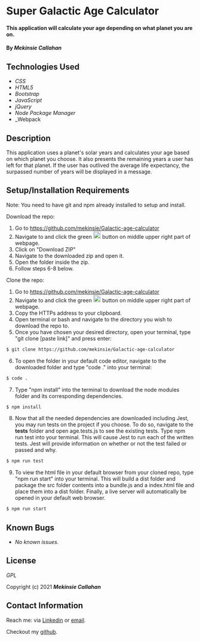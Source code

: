 # Super Galactic Age Calculator

#### This application will calculate your age depending on what planet you are on.

#### By _**Mekinsie Callahan**_

## Technologies Used

* _CSS_
* _HTML5_
* _Bootstrap_
* _JavaScript_
* _jQuery_
* _Node Package Manager_
* _Webpack

## Description
This application uses a planet's solar years and calculates your age based on which planet you choose. It also presents the remaining years a user has left for that planet. If the user has outlived the average life expectancy, the surpassed number of years will be displayed in a message. 

## Setup/Installation Requirements
Note: You need to have git and npm already installed to setup and install.

Download the repo:
1. Go to https://github.com/mekinsie/Galactic-age-calculator
2. Navigate to and click the green <img src="code.PNG" alt="code" height="20"> button on middle upper right part of webpage.
3. Click on "Download ZIP"
4. Navigate to the downloaded zip and open it.
5. Open the folder inside the zip.
6. Follow steps 6-8 below.

Clone the repo:
1. Go to https://github.com/mekinsie/Galactic-age-calculator
2. Navigate to and click the green <img src="code.PNG" alt="code" height="20"> button on middle upper right part of webpage.
3. Copy the HTTPs address to your clipboard.
4. Open terminal or bash and navigate to the directory you wish to download the repo to.
5. Once you have chosen your desired directory, open your terminal, type "git clone [paste link]" and press enter:
```bash 
$ git clone https://github.com/mekinsie/Galactic-age-calculator
```
6. To open the folder in your default code editor, navigate to the downloaded folder and type "code ." into your terminal:
``` bash
$ code .
```
7. Type "npm install" into the terminal to download the node modules folder and its corresponding dependencies. 
``` bash
$ npm install
```
8. Now that all the needed dependencies are downloaded including Jest, you may run tests on the project if you choose. To do so, navigate to the __tests__ folder and open age.tests.js to see the existing tests. Type npm run test into your terminal. This will cause Jest to run each of the written tests. Jest will provide information on whether or not the test failed or passed and why. 
``` bash
$ npm run test
```
9. To view the html file in your default browser from your cloned repo, type "npm run start" into your terminal. This will build a dist folder and package the src folder contents into a bundle.js and a index.html file and place them into a dist folder. Finally, a live server will automatically be opened in your default web browser. 
``` bash
$ npm run start
```

## Known Bugs

* _No known issues._

## License
_GPL_

Copyright (c) 2021 **_Mekinsie Callahan_**

## Contact Information
Reach me: via <a href="https://www.linkedin.com/in/mekinsie/" target="_blank">Linkedin</a> or <a href="mailto:mekinsie.aja@gmail.com" target="_blank">email</a></li>.

Checkout my <a href="https://github.com/mekinsie" target="_blank">github</a>.
